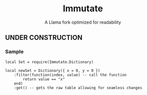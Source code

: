 <h1 align="center">Immutate</h1>
<div align="center">A Llama fork optimized for readability</div>

## UNDER CONSTRUCTION


### Sample
```
local Set = require(Immutate.Dictionary)

local newSet = Dictionary({ x = 0, y = 0 })
	:filter(function(index, value) -- call the function
		return value == "x"
	end)
	:get() -- gets the raw table allowing for seamless changes
```
